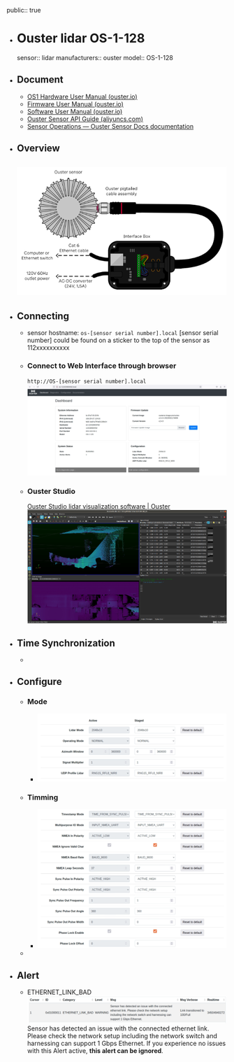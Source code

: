 public:: true

- # Ouster lidar OS-1-128
  sensor:: lidar
  manufacturers:: ouster
  model:: OS-1-128
- ## Document
	- [OS1 Hardware User Manual (ouster.io)](https://data.ouster.io/downloads/hardware-user-manual/hardware-user-manual-revd-os1.pdf)
	- [Firmware User Manual (ouster.io)](https://data.ouster.io/downloads/software-user-manual/firmware-user-manual-v2.4.0.pdf)
	- [Software User Manual (ouster.io)](https://data.ouster.io/downloads/software-user-manual/software-user-manual-v2p0.pdf)
	- [Ouster Sensor API Guide (aliyuncs.com)](https://ouster.oss-cn-shanghai.aliyuncs.com/firmware%20v2.1/api-manual-v2.1.0.pdf)
	- [Sensor Operations — Ouster Sensor Docs documentation](https://static.ouster.dev/sensor-docs/image_route1/image_route2/sensor_operations/sensor-operations.html)
- ## Overview
  ![image.png](../assets/image_1672874757350_0.png)
	-
- ## Connecting
	- sensor hostname: `os-[sensor serial number].local`
	  [sensor serial number] could be found on a sticker to the top of the sensor as 112xxxxxxxxxx
	- ### Connect to Web Interface through browser
	  `http://OS-[sensor serial number].local`
	  ![image.png](../assets/image_1672874072225_0.png)
	- ### Ouster Studio
	  [Ouster Studio lidar visualization software | Ouster](https://ouster.com/products/software/ouster-studio-visualizer/)
	  ![image.png](../assets/image_1672874018371_0.png)
- ## Time Synchronization
	-
- ## Configure
	- ### Mode
		- ![image.png](../assets/image_1672873086359_0.png)
	- ### Timming
		- ![image.png](../assets/image_1672873135647_0.png)
	-
- ## Alert
	- ETHERNET_LINK_BAD
	  ![image.png](../assets/image_1672872308929_0.png)
	  Sensor has detected an issue with the connected ethernet link. Please check the network setup including the network switch and harnessing can support 1 Gbps Ethernet. If you experience no issues with this Alert active, **this alert can be ignored**.